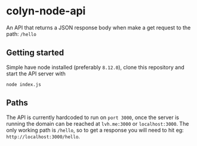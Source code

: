 # colyn-node-api

An API that returns a JSON response body when make a get request to the path: `/hello`

## Getting started

Simple have node installed (preferably `8.12.0`), clone this repository and start the API server with

```
node index.js
```

## Paths

The API is currently hardcoded to run on `port 3000`, once the server is running the domain can be reached at `lvh.me:3000` or `localhost:3000`. The only working path is `/hello`, so to get a response you will need to hit eg: `http://localhost:3000/hello`.
